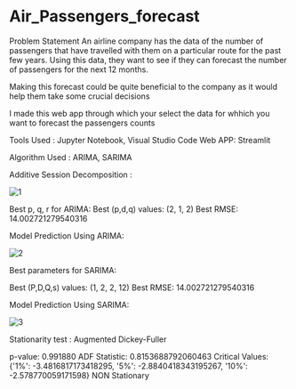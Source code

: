 # Air_Passengers_forecast

Problem Statement
An airline company has the data of the number of passengers that have travelled with them on a particular route for the past few years. Using this data, they want to see if they can forecast the number of passengers for the next 12 months.

Making this forecast could be quite beneficial to the company as it would help them take some crucial decisions 

I made this web app through which your select the data for whhich you want to forecast the passengers counts 


Tools Used : Jupyter Notebook, Visual Studio Code
Web APP: Streamlit


Algorithm Used : ARIMA, SARIMA 


Additive Session Decomposition : 


![1](https://user-images.githubusercontent.com/121451346/235794665-84b990a3-d9f1-476d-89d6-a93c04164a80.jpg)

Best p, q, r for ARIMA:
Best (p,d,q) values:  (2, 1, 2)
Best RMSE:  14.002721279540316

Model Prediction Using ARIMA: 

![2](https://user-images.githubusercontent.com/121451346/235794887-a49c0b8f-c89d-4646-8f6d-fb8d598d6db8.jpg)

Best parameters for SARIMA:

Best (P,D,Q,s) values:  (1, 2, 2, 12)
Best RMSE:  14.002721279540316

Model Prediction Using SARIMA: 

![3](https://user-images.githubusercontent.com/121451346/235794948-afa0fa79-1968-4630-8b8e-5e3f5f3a2728.jpg)


Stationarity test : Augmented Dickey-Fuller

p-value: 0.991880
ADF Statistic: 0.8153688792060463
Critical Values: {'1%': -3.4816817173418295, '5%': -2.8840418343195267, '10%': -2.578770059171598}
NON Stationary



